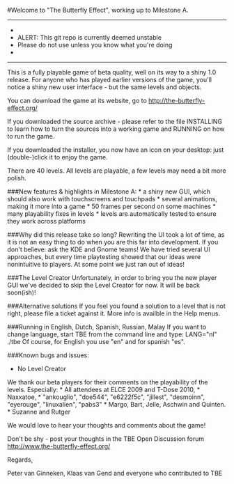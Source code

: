 #Welcome to "The Butterfly Effect", working up to Milestone A.

**************************************
*
* ALERT: This git repo is currently deemed unstable
* Please do not use unless you know what you're doing
*
**************************************

This is a fully playable game of beta quality, well on its way to a shiny
1.0 release. For anyone who has played earlier versions of the game, you'll
notice a shiny new user interface - but the same levels and objects.

You can download the game at its website, 
go to          http://the-butterfly-effect.org/

If you downloaded the source archive - please refer to the file INSTALLING
to learn how to turn the sources into a working game and RUNNING on how
to run the game.

If you downloaded the installer, you now have an icon on your desktop: 
just (double-)click it to enjoy the game.

There are 40 levels.
All levels are playable, a few levels may need a bit more polish.

###New features & highlights in Milestone A:
    * a shiny new GUI, which should also work with touchscreens and touchpads
    * several animations, making it more into a game
    * 50 frames per second on some machines
    * many playability fixes in levels
    * levels are automatically tested to ensure they work across platforms

###Why did this release take so long?
Rewriting the UI took a lot of time, as it is not an easy thing to do when you
are this far into development.
If you don't believe: ask the KDE and Gnome teams!
We have tried several UI approaches, but every time playtesting showed that
our ideas were nonintuitive to players. At some point we just ran out of ideas!

###The Level Creator
Unfortunately, in order to bring you the new player GUI we've decided to skip
the Level Creator for now. It will be back soon(ish)!

###Alternative solutions
If you feel you found a solution to a level that is not right, please file
a ticket against it. More info is availble in the Help menus.

###Running in English, Dutch, Spanish, Russian, Malay
If you want to change language, start TBE from the command line and
type:
   LANG="nl" ./tbe
Of course, for English you use "en" and for spanish "es".

###Known bugs and issues:
  * No Level Creator


We thank our beta players for their comments on the playability of the levels.
Especially: * All attendees at ELCE 2009 and T-Dose 2010, 
            * Naxxatoe, 
            * "ankouglio", "doe544", "e6222f5c", "jillest", "desmoinn", 
              "eyerouge", "linuxalien", "pabs3"
            * Margo, Bart, Jelle, Aschwin and Quinten.
            * Suzanne and Rutger

We would love to hear your thoughts and comments about the game!

Don't be shy - post your thoughts in the TBE Open Discussion forum 
   http://www.the-butterfly-effect.org/


Regards,

Peter van Ginneken, Klaas van Gend
and everyone who contributed to TBE
